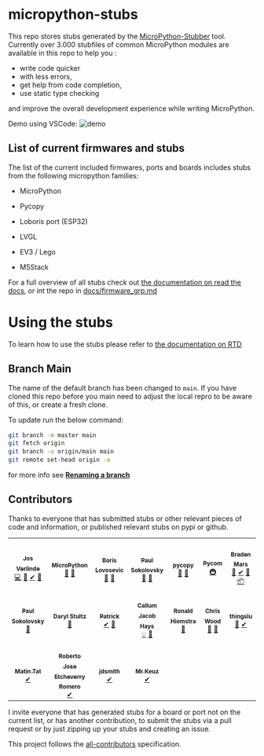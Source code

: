 # micropython-stubs
<img src="docs/img/colorstubs.jpg"
     alt="pencil stubs"
     width=0%
     height=20%
     style="float: right; margin-right: 10px;" />

This repo stores stubs generated by the [MicroPython-Stubber](https://github.com/Josverl/micropython-stubber#readme) tool.
Currently over 3.000 stubfiles of common MicroPython modules are available in this repo to help you : 
- write code quicker
- with less errors,
- get help from  code completion, 
- use static type checking 

and improve the overall development experience while writing MicroPython.

Demo using VSCode: 
![demo](docs/img/demo.gif)


## List of current firmwares and stubs 
The list of the current included firmwares, ports and boards includes stubs from the following micropython families: 

 - MicroPython
 - Pycopy
 - Loboris port (ESP32)

 - LVGL
 - EV3 / Lego
 - M5Stack

For a full overview of all stubs check out [the documentation on read the docs](https://micropython-stubs.readthedocs.io/en/latest/firmware_grp.html), or int the repo in  [docs/firmware_grp.md](docs/firmware_grp.md)

# Using the stubs 

To learn how to use the stubs please refer to [the documentation on RTD](https://micropython-stubs.readthedocs.io/en/latest/02_using.html)

## Branch Main
The name of the default branch has been changed to `main`.
If you have cloned this repo before you main need to adjust the local repro to be aware of this, or create a fresh clone.

To update run the below command:  
``` bash
git branch -m master main                    
git fetch origin
git branch -u origin/main main                      
git remote set-head origin -a
```

for more info see [**Renaming a branch**](https://docs.github.com/en/repositories/configuring-branches-and-merges-in-your-repository/managing-branches-in-your-repository/renaming-a-branch#updating-a-local-clone-after-a-branch-name-changes)

## Contributors
Thanks to everyone that has submitted stubs or other relevant pieces of code and information, or published relevant stubs on pypi or github.

<!-- ALL-CONTRIBUTORS-LIST:START - Do not remove or modify this section -->
<!-- prettier-ignore-start -->
<!-- markdownlint-disable -->
<table>
  <tr>
    <td align="center"><a href="https://github.com/Josverl"><img src="https://avatars2.githubusercontent.com/u/981654?v=4?s=100" width="100px;" alt=""/><br /><sub><b>Jos Verlinde</b></sub></a><br /><a href="https://github.com/Josverl/micropython-stubs/commits?author=josverl" title="Code">💻</a> <a href="#stubs-josverl" title="MicroPython stubs">📝</a> <a href="#test-josverl" title="Test">✔</a> <a href="#tool-josverl" title="Tools">🔧</a></td>
    <td align="center"><a href="https://micropython.org/"><img src="https://avatars1.githubusercontent.com/u/6298560?v=4?s=100" width="100px;" alt=""/><br /><sub><b>MicroPython</b></sub></a><br /><a href="#data-micropython" title="Data">🔣</a> <a href="#stubs-micropython" title="MicroPython stubs">📝</a></td>
    <td align="center"><a href="https://github.com/loboris"><img src="https://avatars3.githubusercontent.com/u/6280349?v=4?s=100" width="100px;" alt=""/><br /><sub><b>Boris Lovosevic</b></sub></a><br /><a href="#data-loboris" title="Data">🔣</a> <a href="#stubs-loboris" title="MicroPython stubs">📝</a></td>
    <td align="center"><a href="https://github.com/pfalcon"><img src="https://avatars3.githubusercontent.com/u/500451?v=4?s=100" width="100px;" alt=""/><br /><sub><b>Paul Sokolovsky</b></sub></a><br /><a href="#data-pfalcon" title="Data">🔣</a> <a href="#stubs-pfalcon" title="MicroPython stubs">📝</a></td>
    <td align="center"><a href="https://github.com/pycopy"><img src="https://avatars0.githubusercontent.com/u/67273174?v=4?s=100" width="100px;" alt=""/><br /><sub><b>pycopy</b></sub></a><br /><a href="#data-pycopy" title="Data">🔣</a> <a href="#stubs-pycopy" title="MicroPython stubs">📝</a></td>
    <td align="center"><a href="https://github.com/pycom"><img src="https://avatars2.githubusercontent.com/u/16415153?v=4?s=100" width="100px;" alt=""/><br /><sub><b>Pycom</b></sub></a><br /><a href="#infra-pycom" title="Infrastructure (Hosting, Build-Tools, etc)">🚇</a></td>
    <td align="center"><a href="https://github.com/BradenM"><img src="https://avatars1.githubusercontent.com/u/5913808?v=4?s=100" width="100px;" alt=""/><br /><sub><b>Braden Mars</b></sub></a><br /><a href="#stubs-BradenM" title="MicroPython stubs">📝</a> <a href="#test-BradenM" title="Test">✔</a> <a href="#tool-BradenM" title="Tools">🔧</a> <a href="#platform-BradenM" title="Packaging/porting to new platform">📦</a></td>
  </tr>
  <tr>
    <td align="center"><a href="https://github.com/pfalcon"><img src="https://avatars3.githubusercontent.com/u/500451?v=4?s=100" width="100px;" alt=""/><br /><sub><b>Paul Sokolovsky</b></sub></a><br /><a href="#stubs-pfalcon" title="MicroPython stubs">📝</a></td>
    <td align="center"><a href="https://github.com/dastultz"><img src="https://avatars3.githubusercontent.com/u/4334042?v=4?s=100" width="100px;" alt=""/><br /><sub><b>Daryl Stultz</b></sub></a><br /><a href="#stubs-dastultz" title="MicroPython stubs">📝</a></td>
    <td align="center"><a href="http://patrickwalters.us/"><img src="https://avatars0.githubusercontent.com/u/4002194?v=4?s=100" width="100px;" alt=""/><br /><sub><b>Patrick</b></sub></a><br /><a href="#test-askpatrickw" title="Test">✔</a> <a href="#stubs-askpatrickw" title="MicroPython stubs">📝</a></td>
    <td align="center"><a href="http://comingsoon.tm/"><img src="https://avatars0.githubusercontent.com/u/13251689?v=4?s=100" width="100px;" alt=""/><br /><sub><b>Callum Jacob Hays</b></sub></a><br /><a href="#example-CallumJHays" title="Examples">💡</a> <a href="#research-CallumJHays" title="Research">🔬</a></td>
    <td align="center"><a href="https://github.com/RonaldHiemstra"><img src="https://avatars.githubusercontent.com/u/17012831?v=4?s=100" width="100px;" alt=""/><br /><sub><b>Ronald Hiemstra</b></sub></a><br /><a href="https://github.com/Josverl/micropython-stubs/commits?author=ronaldHiemstra" title="Documentation">📖</a></td>
    <td align="center"><a href="https://github.com/cpwood"><img src="https://avatars.githubusercontent.com/u/13966104?v=4?s=100" width="100px;" alt=""/><br /><sub><b>Chris Wood</b></sub></a><br /><a href="#stubs-cpwood" title="MicroPython stubs">📝</a> <a href="#tool-cpwood" title="Tools">🔧</a></td>
    <td align="center"><a href="https://github.com/thingslu"><img src="https://avatars.githubusercontent.com/u/34967785?v=4?s=100" width="100px;" alt=""/><br /><sub><b>thingslu</b></sub></a><br /><a href="#stubs-thingslu" title="MicroPython stubs">📝</a> <a href="#test-thingslu" title="Test">✔</a></td>
  </tr>
  <tr>
    <td align="center"><a href="https://github.com/WerdoxDev"><img src="https://avatars.githubusercontent.com/u/32638453?v=4?s=100" width="100px;" alt=""/><br /><sub><b>Matin Tat</b></sub></a><br /><a href="#test-WerdoxDev" title="Test">✔</a></td>
    <td align="center"><a href="https://github.com/robertoetcheverryr"><img src="https://avatars.githubusercontent.com/u/63941860?v=4?s=100" width="100px;" alt=""/><br /><sub><b>Roberto Jose Etcheverry Romero</b></sub></a><br /><a href="#test-robertoetcheverryr" title="Test">✔</a></td>
    <td align="center"><a href="https://github.com/jdsmith"><img src="https://avatars.githubusercontent.com/u/1379246?v=4?s=100" width="100px;" alt=""/><br /><sub><b>jdsmith</b></sub></a><br /><a href="#test-jdsmith" title="Test">✔</a></td>
    <td align="center"><a href="https://github.com/mrkeuz"><img src="https://avatars.githubusercontent.com/u/6247921?v=4?s=100" width="100px;" alt=""/><br /><sub><b>Mr Keuz</b></sub></a><br /><a href="#test-mrkeuz" title="Test">✔</a></td>
  </tr>
</table>

<!-- markdownlint-restore -->
<!-- prettier-ignore-end -->

<!-- ALL-CONTRIBUTORS-LIST:END -->

I invite everyone that has generated stubs for a board or port not on the current list, or has another contribution, to submit the stubs via a pull request or by just zipping up your stubs and creating an issue. 

This project follows the [all-contributors](https://github.com/all-contributors/all-contributors) specification. 
